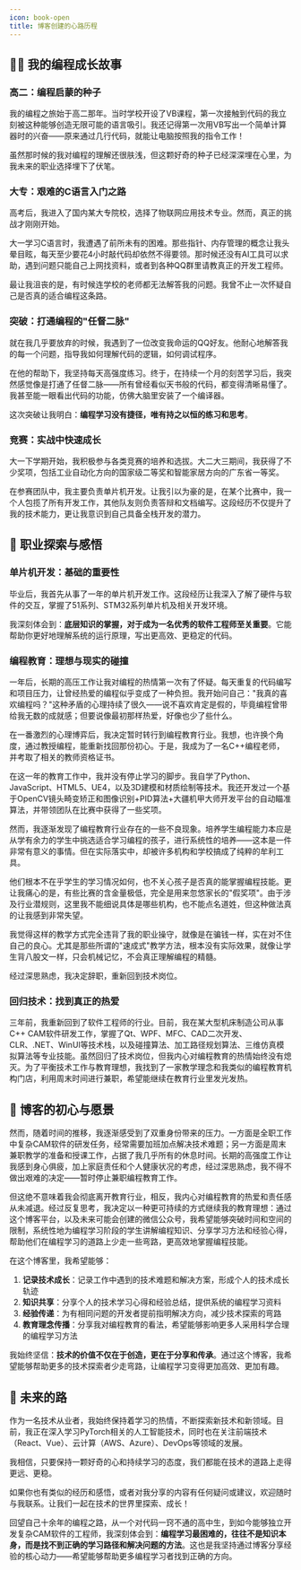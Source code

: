 ```yaml
---
icon: book-open
title: 博客创建的心路历程
---
```


## 🚶‍♂️ 我的编程成长故事

### 高二：编程启蒙的种子

我的编程之旅始于高二那年。当时学校开设了VB课程，第一次接触到代码的我立刻被这种能够创造无限可能的语言吸引。我还记得第一次用VB写出一个简单计算器时的兴奋——原来通过几行代码，就能让电脑按照我的指令工作！

虽然那时候的我对编程的理解还很肤浅，但这颗好奇的种子已经深深埋在心里，为我未来的职业选择埋下了伏笔。

### 大专：艰难的C语言入门之路

高考后，我进入了国内某大专院校，选择了物联网应用技术专业。然而，真正的挑战才刚刚开始。

大一学习C语言时，我遭遇了前所未有的困难。那些指针、内存管理的概念让我头晕目眩，每天至少要花4小时敲代码却依然不得要领。那时候还没有AI工具可以求助，遇到问题只能自己上网找资料，或者到各种QQ群里请教真正的开发工程师。

最让我沮丧的是，有时候连学校的老师都无法解答我的问题。我曾不止一次怀疑自己是否真的适合编程这条路。

### 突破：打通编程的"任督二脉"

就在我几乎要放弃的时候，我遇到了一位改变我命运的QQ好友。他耐心地解答我的每一个问题，指导我如何理解代码的逻辑，如何调试程序。

在他的帮助下，我坚持每天高强度练习。终于，在持续一个月的刻苦学习后，我突然感觉像是打通了任督二脉——所有曾经看似天书般的代码，都变得清晰易懂了。我甚至能一眼看出代码的功能，仿佛大脑里安装了一个编译器。

这次突破让我明白：**编程学习没有捷径，唯有持之以恒的练习和思考**。

### 竞赛：实战中快速成长

大一下学期开始，我积极参与各类竞赛的培养和选拔。大二大三期间，我获得了不少奖项，包括工业自动化方向的国家级二等奖和智能家居方向的广东省一等奖。

在参赛团队中，我主要负责单片机开发。让我引以为豪的是，在某个比赛中，我一个人包揽了所有开发工作，其他队友则负责答辩和文档编写。这段经历不仅提升了我的技术能力，更让我意识到自己具备全栈开发的潜力。

## 💼 职业探索与感悟

### 单片机开发：基础的重要性

毕业后，我首先从事了一年的单片机开发工作。这段经历让我深入了解了硬件与软件的交互，掌握了51系列、STM32系列单片机及相关开发环境。

我深刻体会到：**底层知识的掌握，对于成为一名优秀的软件工程师至关重要**。它能帮助你更好地理解系统的运行原理，写出更高效、更稳定的代码。

### 编程教育：理想与现实的碰撞

一年后，长期的高压工作让我对编程的热情第一次有了怀疑。每天重复的代码编写和项目压力，让曾经热爱的编程似乎变成了一种负担。我开始问自己："我真的喜欢编程吗？"这种矛盾的心理持续了很久——说不喜欢肯定是假的，毕竟编程曾带给我无数的成就感；但要说像最初那样热爱，好像也少了些什么。

在一番激烈的心理博弈后，我决定暂时转行到编程教育行业。我想，也许换个角度，通过教授编程，能重新找回那份初心。于是，我成为了一名C++编程老师，并考取了相关的教师资格证书。

在这一年的教育工作中，我并没有停止学习的脚步。我自学了Python、JavaScript、HTML5、UE4，以及3D建模和材质绘制等技术。我还开发过一个基于OpenCV镜头畸变矫正和图像识别+PID算法+大疆机甲大师开发平台的自动瞄准算法，并带领团队在比赛中获得了一些奖项。

然而，我逐渐发现了编程教育行业存在的一些不良现象。培养学生编程能力本应是从学有余力的学生中挑选适合学习编程的孩子，进行系统性的培养——这本是一件非常有意义的事情。但在实际落实中，却被许多机构和学校搞成了纯粹的牟利工具。

他们根本不在乎学生的学习情况如何，也不关心孩子是否真的能掌握编程技能。更让我痛心的是，有些比赛的含金量极低，完全是用来忽悠家长的"假奖项"。由于涉及行业潜规则，这里我不能细说具体是哪些机构，也不能点名道姓，但这种做法真的让我感到非常失望。

我觉得这样的教学方式完全违背了我的职业操守，就像是在骗钱一样，实在对不住自己的良心。尤其是那些所谓的"速成式"教学方法，根本没有实际效果，就像让学生背八股文一样，只会机械记忆，不会真正理解编程的精髓。

经过深思熟虑，我决定辞职，重新回到技术岗位。

### 回归技术：找到真正的热爱

三年前，我重新回到了软件工程师的行业。目前，我在某大型机床制造公司从事C++ CAM软件研发工作，掌握了Qt、WPF、MFC、CAD二次开发、CLR、.NET、WinUI等技术栈，以及碰撞算法、加工路径规划算法、三维仿真模拟算法等专业技能。虽然回归了技术岗位，但我内心对编程教育的热情始终没有熄灭。为了平衡技术工作与教育理想，我找到了一家教学理念和我类似的编程教育机构门店，利用周末时间进行兼职，希望能继续在教育行业里发光发热。

## 🎯 博客的初心与愿景

然而，随着时间的推移，我逐渐感受到了双重身份带来的压力。一方面是全职工作中复杂CAM软件的研发任务，经常需要加班加点解决技术难题；另一方面是周末兼职教学的准备和授课工作，占据了我几乎所有的休息时间。长期的高强度工作让我感到身心俱疲，加上家庭责任和个人健康状况的考虑，经过深思熟虑，我不得不做出艰难的决定——暂时停止兼职编程教育工作。

但这绝不意味着我会彻底离开教育行业，相反，我内心对编程教育的热爱和责任感从未减退。经过反复思考，我决定以一种更可持续的方式继续我的教育理想：通过这个博客平台，以及未来可能会创建的微信公众号，我希望能够突破时间和空间的限制，系统性地为编程学习阶段的学生讲解编程知识、分享学习方法和经验心得，帮助他们在编程学习的道路上少走一些弯路，更高效地掌握编程技能。

在这个博客里，我希望能够：

1. **记录技术成长**：记录工作中遇到的技术难题和解决方案，形成个人的技术成长轨迹
2. **知识共享**：分享个人的技术学习心得和经验总结，提供系统的编程学习资料
3. **经验传递**：为有相同问题的开发者提前指明解决方向，减少技术探索的弯路
4. **教育理念传播**：分享我对编程教育的看法，希望能够影响更多人采用科学合理的编程学习方法

我始终坚信：**技术的价值不仅在于创造，更在于分享和传承**。通过这个博客，我希望能够帮助更多的技术探索者少走弯路，让编程学习变得更加高效、更加有趣。

## 🌱 未来的路

作为一名技术从业者，我始终保持着学习的热情，不断探索新技术和新领域。目前，我正在深入学习PyTorch相关的人工智能技术，同时也在关注前端技术（React、Vue）、云计算（AWS、Azure）、DevOps等领域的发展。

我相信，只要保持一颗好奇的心和持续学习的态度，我们都能在技术的道路上走得更远、更稳。

如果你也有类似的经历和感悟，或者对我分享的内容有任何疑问或建议，欢迎随时与我联系。让我们一起在技术的世界里探索、成长！

回望自己十余年的编程之路，从一个对代码一窍不通的高中生，到如今能够独立开发复杂CAM软件的工程师，我深刻体会到：**编程学习最困难的，往往不是知识本身，而是找不到正确的学习路径和解决问题的方法**。这也是我坚持通过博客分享经验的核心动力——希望能够帮助更多编程学习者找到正确的方向。
